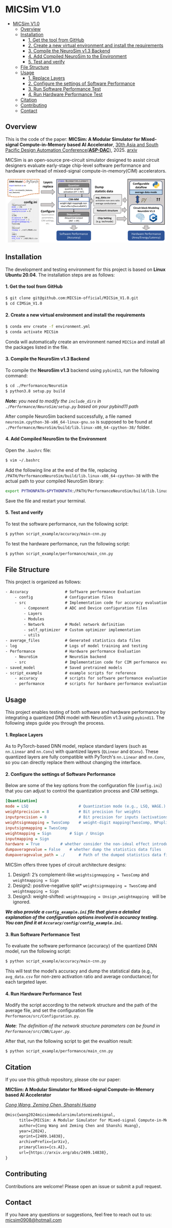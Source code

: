 # MICSim V1.0

- [MICSim V1.0](#micsim-v10)
  - [Overview](#overview)
  - [Installation](#installation)
      - [1. Get the tool from GitHub](#1-get-the-tool-from-github)
      - [2. Create a new virtual environment and install the requirements](#2-create-a-new-virtual-environment-and-install-the-requirements)
      - [3. Compile the NeuroSim v1.3 Backend](#3-compile-the-neurosim-v13-backend)
      - [4. Add Compiled NeuroSim to the Environment](#4-add-compiled-neurosim-to-the-environment)
      - [5. Test and verify](#5-test-and-verify)
  - [File Structure](#file-structure)
  - [Usage](#usage)
      - [1. Replace Layers](#1-replace-layers)
      - [2. Configure the settings of Software Performance](#2-configure-the-settings-of-software-performance)
      - [3. Run Software Performance Test](#3-run-software-performance-test)
      - [4. Run Hardware Performance Test](#4-run-hardware-performance-test)
  - [Citation](#citation)
  - [Contributing](#contributing)
  - [Contact](#contact)

## Overview

This is the code of the paper:  **MICSim: A Modular Simulator for Mixed-signal Compute-in-Memory based AI Accelerator**, [30th Asia and South Pacific Design Automation Conference(**ASP-DAC**)](https://www.aspdac.com/aspdac2025/index.html), 2025. [arxiv](https://arxiv.org/abs/2409.14838)

MICSim is an open-source pre-circuit simulator designed to assist circuit designers evaluate early-stage chip-level software performance and hardware overhead of mixed-signal compute-in-memory(CIM) accelerators.

![MICSim_workflow-1](./MICSim_workflow-1.png)

## Installation

The development and testing environment for this project is based on **Linux Ubuntu 20.04**. The installation steps are as follows:

#### 1. Get the tool from GitHub

```bash
$ git clone git@github.com:MICSim-official/MICSim_V1.0.git
$ cd CIMSim_V1.0
```

#### 2. Create a new virtual environment and install the requirements

```bash
$ conda env create -f environment.yml
$ conda activate MICSim
```

Conda will automatically create an environment named ``MICSim`` and install all the packages listed in the file.

#### 3. Compile the NeuroSim v1.3 Backend

To compile the **NeuroSim v1.3** backend using `pybind11`, run the following command:

```bash
$ cd ./Performance/NeuroSim
$ python3.8 setup.py build
```

***Note:** you need to modify the ``include_dirs``  in ``./Performance/NeuroSim/setup.py`` based on your pybind11 path*

After compile NeuroSim backend successfully, a file named ``neurosim.cpython-38-x86_64-linux-gnu.so`` is supposed to be found at ``./Performance/NeuroSim/build/lib.linux-x86_64-cpython-38/`` folder.

#### 4. Add Compiled NeuroSim to the Environment

Open the `.bashrc` file:

```bash
$ vim ~/.bashrc
```

Add the following line at the end of the file, replacing `/PATH/PerformanceNeuroSim/build/lib.linux-x86_64-cpython-38` with the actual path to your compiled NeuroSim library:

```bash
export PYTHONPATH=$PYTHONPATH:/PATH/PerformanceNeuroSim/build/lib.linux-x86_64-cpython-38
```

Save the file and restart your terminal.

#### 5. Test and verify

To test the software performance, run the following script:

```bash
$ python script_example/accuracy/main-cnn.py 
```

To test the hardware performance, run the following script:

```bash
$ python script_example/performance/main_cnn.py
```

## File Structure

This project is organized as follows:

```tex
- Accuracy                # Software performance Evaluation
    - config              # Configuration files
    - src                 # Implementation code for accuracy evaluation
        - Component       # ADC and Device configuration files
        - Layers  
        - Modules   
        - Network         # Model network definition
        - self_optimizer  # Custom optimizer implementation
        - utils   
- average_files           # Generated statistics data files
- log                     # Logs of model training and testing
- Performance             # Hardware performance Evaluation
    - NeuroSim            # NeuroSim backend
    - src                 # Implementation code for CIM performance evaluation
- saved_model             # Saved pretrained models
- script_example          # example scripts for reference
    - accuracy            # scripts for software performance evaluation
    - performance         # scripts for hardware performance evaluation
```

## Usage

This project enables testing of both software and hardware performance by integrating a quantized DNN model with NeuroSim v1.3 using `pybind11`. The following steps guide you through the process.

#### 1. Replace Layers

As to PyTorch-based DNN model, replace standard layers (such as `nn.Linear` and `nn.Conv`) with quantized layers (`QLinear` and `QConv`). These quantized layers are fully compatible with PyTorch's `nn.Linear` and `nn.Conv`, so you can directly replace them without changing the interface.

#### 2. Configure the settings of Software Performance

Below are some of the key options from the configuration file (`config.ini`) that you can adjust to control the quantization process and CIM settings.

```ini
[Quantization]
mode = LSQ                      # Quantization mode (e.g., LSQ, WAGE.)
weightprecision = 8             # Bit precision for weights
inputprecision = 8              # Bit precision for inputs (activations)
weightsignmapping = TwosComp	# weight-digit mapping(TwosComp, NPsplit)
inputsignmapping = TwosComp
weightmapping = Sign		# Sign / Unsign
inputmapping = Sign
hardware = True			# whether consider the non-ideal effect introduced by CIM
dumpaveragevalue = False	# whether dump the statistics data files
dumpaveragevalue_path = ./  	# Path of the dumped statistics data files
```

MICSim offers three types of circuit architecture designs:

1. Design1: 2’s complement-like  ``weightsignmapping = TwosComp`` and ``weightmapping = Sign``
2. Design2: positive-negative split* ``weightsignmapping = TwosComp`` and ``weightmapping = Sign``
3. Design3: weight-shifted: ``weightmapping = Unsign`` ,``weightmapping `` will be ignored.


***We  also provide a `config_example.ini` file that gives a detailed explanation of the configuration options involved in accuracy testing. You can find it at `Accuracy/config/config_example.ini`.***

#### 3. Run Software Performance Test

To evaluate the software performance (accuracy) of the quantized DNN model, run the following script:

```bash
$ python script_example/accuracy/main-cnn.py
```

This will test the model’s accuracy and dump the statistical data (e.g., `avg_data.csv` for non-zero activation ratio and average conductance) for each targeted layer.

#### 4. Run Hardware Performance Test

Modify the script according to the network structure and the path of the average file, and set the configuration file `Performance/src/Configuration.py`.

***Note**: The definition of the network structure parameters can be found in `Performance/src/CNN/Layer.py`.*

After that, run the following script to get the evualtion result:

```bash
$ python script_example/performance/main_cnn.py
```

## Citation

If you use this github repository, please cite our paper:

**MICSim: A Modular Simulator for Mixed-signal Compute-in-Memory based AI Accelerator**

<u>*Cong Wang, Zeming Chen, Shanshi Huang*</u>

```tex
@misc{wang2024micsimmodularsimulatormixedsignal,
      title={MICSim: A Modular Simulator for Mixed-signal Compute-in-Memory based AI Accelerator}, 
      author={Cong Wang and Zeming Chen and Shanshi Huang},
      year={2024},
      eprint={2409.14838},
      archivePrefix={arXiv},
      primaryClass={cs.AI},
      url={https://arxiv.org/abs/2409.14838}, 
}
```


## Contributing

Contributions are welcome! Please open an issue or submit a pull request.

## Contact 
If you have any questions or suggestions, feel free to reach out to us: <micsim0908@hotmail.com>
